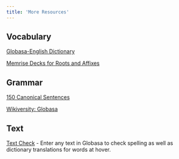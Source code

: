 ```yaml
---
title: 'More Resources'
---
```


## Vocabulary

[Globasa-English Dictionary](./05.max-resurso.dict.default.eng.md)

[Memrise Decks for Roots and Affixes](https://community-courses.memrise.com/community/course/6118879/globasa-affixes-and-roots/)

## Grammar

[150 Canonical Sentences](./05.max-resurso.sentences.default.eng.md)

[Wikiversity: Globasa](https://en.wikiversity.org/wiki/Globasa)

## Text

[Text Check](https://conlang-checker.vercel.app/) - Enter any text in Globasa to check spelling as well as dictionary translations for words at hover. 
